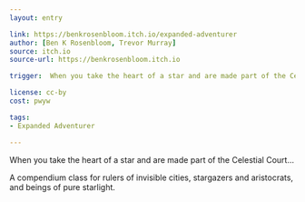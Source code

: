```yaml
---
layout: entry

link: https://benkrosenbloom.itch.io/expanded-adventurer
author: [Ben K Rosenbloom, Trevor Murray]
source: itch.io
source-url: https://benkrosenbloom.itch.io

trigger:  When you take the heart of a star and are made part of the Celestial Court...

license: cc-by
cost: pwyw

tags:
- Expanded Adventurer

---
```

When you take the heart of a star and are made part of the Celestial Court...

A compendium class for rulers of invisible cities, stargazers and aristocrats, and beings of pure starlight.